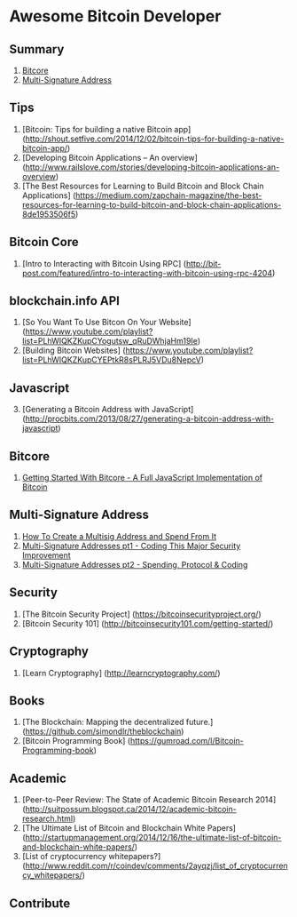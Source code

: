 # Awesome Bitcoin Developer

## Summary
1. [Bitcore](#bitcore)
2. [Multi-Signature Address](#multi-signature-address)


## Tips
1. [Bitcoin: Tips for building a native Bitcoin app] (http://shout.setfive.com/2014/12/02/bitcoin-tips-for-building-a-native-bitcoin-app/)
2. [Developing Bitcoin Applications – An overview] (http://www.railslove.com/stories/developing-bitcoin-applications-an-overview)
3. [The Best Resources for Learning to Build Bitcoin and Block Chain Applications] (https://medium.com/zapchain-magazine/the-best-resources-for-learning-to-build-bitcoin-and-block-chain-applications-8de1953506f5)

## Bitcoin Core
1. [Intro to Interacting with Bitcoin Using RPC] (http://bit-post.com/featured/intro-to-interacting-with-bitcoin-using-rpc-4204)

## blockchain.info API
1. [So You Want To Use Bitcon On Your Website] (https://www.youtube.com/playlist?list=PLhWIQKZKupCYogutsw_qRuDWhjaHm19Ie)
2. [Building Bitcoin Websites] (https://www.youtube.com/playlist?list=PLhWIQKZKupCYEPtkR8sPLRJ5VDu8NepcV)

## Javascript
3. [Generating a Bitcoin Address with JavaScript] (http://procbits.com/2013/08/27/generating-a-bitcoin-address-with-javascript)

## Bitcore
1. [Getting Started With Bitcore - A Full JavaScript Implementation of Bitcoin](https://www.youtube.com/watch?v=TmkN8yYyOv8)

## Multi-Signature Address
1. [How To Create a Multisig Address and Spend From It](https://www.youtube.com/watch?v=YN2Vyu9RupU)
2. [Multi-Signature Addresses pt1 - Coding This Major Security Improvement](https://www.youtube.com/watch?v=zIbUSaZBJgU)
3. [Multi-Signature Addresses pt2 - Spending, Protocol & Coding](https://www.youtube.com/watch?v=OSA1pwlaypc)

## Security
1. [The Bitcoin Security Project] (https://bitcoinsecurityproject.org/)
2. [Bitcoin Security 101] (http://bitcoinsecurity101.com/getting-started/)

## Cryptography
1. [Learn Cryptography] (http://learncryptography.com/)

## Books
1. [The Blockchain: Mapping the decentralized future.] (https://github.com/simondlr/theblockchain)
2. [Bitcoin Programming Book] (https://gumroad.com/l/Bitcoin-Programming-book)

## Academic
1. [Peer-to-Peer Review: The State of Academic Bitcoin Research 2014] (http://suitpossum.blogspot.ca/2014/12/academic-bitcoin-research.html)
2. [The Ultimate List of Bitcoin and Blockchain White Papers] (http://startupmanagement.org/2014/12/16/the-ultimate-list-of-bitcoin-and-blockchain-white-papers/)
3. [List of cryptocurrency whitepapers?] (http://www.reddit.com/r/coindev/comments/2ayqzj/list_of_cryptocurrency_whitepapers/)

## Contribute
